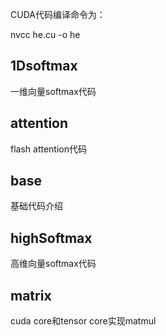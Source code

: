 CUDA代码编译命令为：

nvcc he.cu -o he

## 1Dsoftmax
一维向量softmax代码

## attention
flash attention代码

## base
基础代码介绍

## highSoftmax
高维向量softmax代码

## matrix
cuda core和tensor core实现matmul